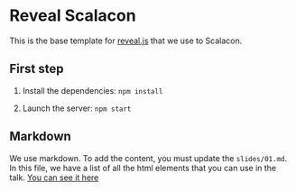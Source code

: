 # Reveal Scalacon

This is the base template for [reveal.js](https://revealjs.com/) that we use to Scalacon.

## First step

1. Install the dependencies: `npm install`

2. Launch the server: `npm start`

## Markdown
We use markdown. To add the content, you must update the `slides/01.md`. In this file, we have a list of all the html elements that you can use in the talk. [You can see it here](https://47deg.github.io/scalacon21-reveal/)
